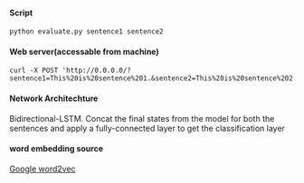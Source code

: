 #### Script

```buildoutcfg
python evaluate.py sentence1 sentence2
```


#### Web server(accessable from machine)
```
curl -X POST 'http://0.0.0.0/?sentence1=This%20is%20sentence%201.&sentence2=This%20is%20sentence%202.'
```

#### Network Architechture

Bidirectional-LSTM. Concat the final states from the model for both the sentences and apply a fully-connected layer to get the classification layer

#### word embedding source

[Google word2vec](https://code.google.com/archive/p/word2vec/)


